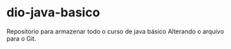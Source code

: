 # dio-java-basico
Repositorio para armazenar todo o curso de java básico
Alterando o arquivo para o Git.